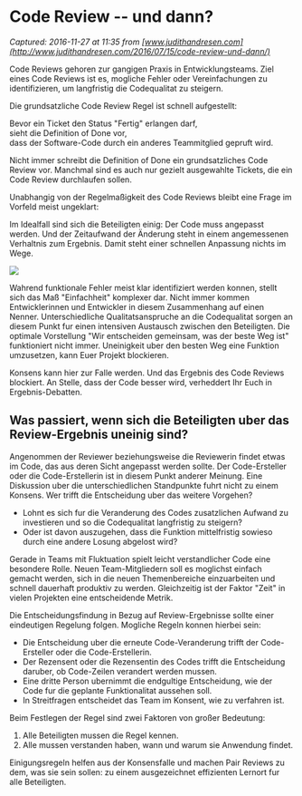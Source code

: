 # Code Review -- und dann?

_Captured: 2016-11-27 at 11:35 from [www.judithandresen.com](http://www.judithandresen.com/2016/07/15/code-review-und-dann/)_

Code Reviews gehoren zur gangigen Praxis in Entwicklungsteams. Ziel eines Code Reviews ist es, mogliche Fehler oder Vereinfachungen zu identifizieren, um langfristig die Codequalitat zu steigern.

Die grundsatzliche Code Review Regel ist schnell aufgestellt:

Bevor ein Ticket den Status "Fertig" erlangen darf,  
sieht die Definition of Done vor,  
dass der Software-Code durch ein anderes Teammitglied gepruft wird.

Nicht immer schreibt die Definition of Done ein grundsatzliches Code Review vor. Manchmal sind es auch nur gezielt ausgewahlte Tickets, die ein Code Review durchlaufen sollen.

Unabhangig von der Regelmaßigkeit des Code Reviews bleibt eine Frage im Vorfeld meist ungeklart:

Im Idealfall sind sich die Beteiligten einig: Der Code muss angepasst werden. Und der Zeitaufwand der Änderung steht in einem angemessenen Verhaltnis zum Ergebnis. Damit steht einer schnellen Anpassung nichts im Wege.

![](https://image.jimcdn.com/app/cms/image/transf/dimension=409x1024:format=png/path/sd4f720d6f8b65129/image/i8b2c8f695b58eced/version/1468594987/image.png)

Wahrend funktionale Fehler meist klar identifiziert werden konnen, stellt sich das Maß "Einfachheit" komplexer dar. Nicht immer kommen Entwicklerinnen und Entwickler in diesem Zusammenhang auf einen Nenner. Unterschiedliche Qualitatsanspruche an die Codequalitat sorgen an diesem Punkt fur einen intensiven Austausch zwischen den Beteiligten. Die optimale Vorstellung "Wir entscheiden gemeinsam, was der beste Weg ist" funktioniert nicht immer. Uneinigkeit uber den besten Weg eine Funktion umzusetzen, kann Euer Projekt blockieren.

Konsens kann hier zur Falle werden. Und das Ergebnis des Code Reviews blockiert. An Stelle, dass der Code besser wird, verheddert Ihr Euch in Ergebnis-Debatten.

## Was passiert, wenn sich die Beteiligten uber das Review-Ergebnis uneinig sind?

Angenommen der Reviewer beziehungsweise die Reviewerin findet etwas im Code, das aus deren Sicht angepasst werden sollte. Der Code-Ersteller oder die Code-Erstellerin ist in diesem Punkt anderer Meinung. Eine Diskussion uber die unterschiedlichen Standpunkte fuhrt nicht zu einem Konsens. Wer trifft die Entscheidung uber das weitere Vorgehen?

  * Lohnt es sich fur die Veranderung des Codes zusatzlichen Aufwand zu investieren und so die Codequalitat langfristig zu steigern? 
  * Oder ist davon auszugehen, dass die Funktion mittelfristig sowieso durch eine andere Losung abgelost wird? 

Gerade in Teams mit Fluktuation spielt leicht verstandlicher Code eine besondere Rolle. Neuen Team-Mitgliedern soll es moglichst einfach gemacht werden, sich in die neuen Themenbereiche einzuarbeiten und schnell dauerhaft produktiv zu werden. Gleichzeitig ist der Faktor "Zeit" in vielen Projekten eine entscheidende Metrik.

Die Entscheidungsfindung in Bezug auf Review-Ergebnisse sollte einer eindeutigen Regelung folgen. Mogliche Regeln konnen hierbei sein:

  * Die Entscheidung uber die erneute Code-Veranderung trifft der Code-Ersteller oder die Code-Erstellerin. 
  * Der Rezensent oder die Rezensentin des Codes trifft die Entscheidung daruber, ob Code-Zeilen verandert werden mussen. 
  * Eine dritte Person ubernimmt die endgultige Entscheidung, wie der Code fur die geplante Funktionalitat aussehen soll. 
  * In Streitfragen entscheidet das Team im Konsent, wie zu verfahren ist. 

Beim Festlegen der Regel sind zwei Faktoren von großer Bedeutung:

  1. Alle Beteiligten mussen die Regel kennen. 
  2. Alle mussen verstanden haben, wann und warum sie Anwendung findet. 

Einigungsregeln helfen aus der Konsensfalle und machen Pair Reviews zu dem, was sie sein sollen: zu einem ausgezeichnet effizienten Lernort fur alle Beteiligten.
